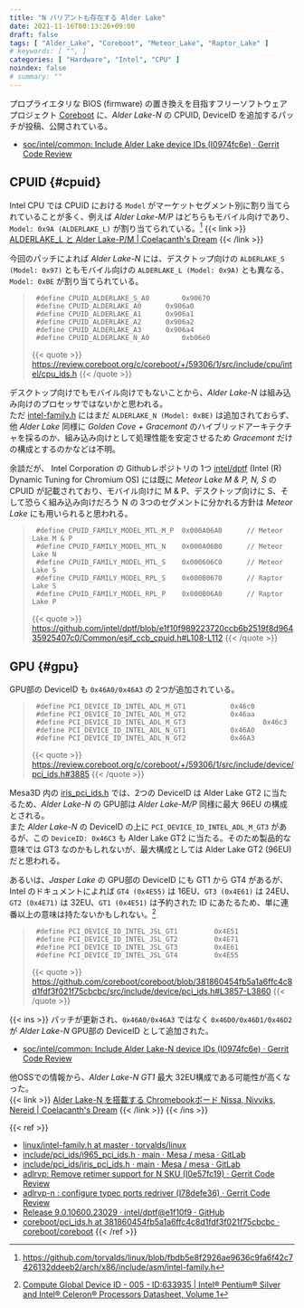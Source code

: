 ```yaml
---
title: "N バリアントも存在する Alder Lake"
date: 2021-11-16T00:13:26+09:00
draft: false
tags: [ "Alder_Lake", "Coreboot", "Meteor_Lake", "Raptor_Lake" ]
# keywords: [ "", ]
categories: [ "Hardware", "Intel", "CPU" ]
noindex: false
# summary: ""
---
```


プロプライエタリな BIOS (firmware) の置き換えを目指すフリーソフトウェアプロジェクト [Coreboot](https://github.com/coreboot/coreboot) に、*Alder Lake-N* の CPUID, DeviceID を追加するパッチが投稿、公開されている。  

 * [soc/intel/common: Include Alder Lake device IDs (I0974fc6e) · Gerrit Code Review](https://review.coreboot.org/c/coreboot/+/59306)

## CPUID {#cpuid}

Intel CPU では CPUID における `Model` がマーケットセグメント別に割り当てられていることが多く、例えば *Alder Lake-M/P* はどちらもモバイル向けであり、`Model: 0x9A (ALDERLAKE_L)` が割り当てられている。[^intel-fam]
{{< link >}} [ALDERLAKE_L と Alder Lake-P/M | Coelacanth's Dream](/posts/2021/02/09/alderlake_l/) {{< /link >}}

[^intel-fam]: <https://github.com/torvalds/linux/blob/fbdb5e8f2926ae9636c9fa6f42c7426132ddeeb2/arch/x86/include/asm/intel-family.h>

今回のパッチによれば *Alder Lake-N* には、デスクトップ向けの `ALDERLAKE_S (Model: 0x97)` ともモバイル向けの `ALDERLAKE_L (Model: 0x9A)` とも異なる、`Model: 0xBE` が割り当てられている。  

 > 		#define CPUID_ALDERLAKE_S_A0		0x90670
 > 		#define CPUID_ALDERLAKE_A0		0x906a0
 > 		#define CPUID_ALDERLAKE_A1		0x906a1
 > 		#define CPUID_ALDERLAKE_A2		0x906a2
 > 		#define CPUID_ALDERLAKE_A3		0x906a4
 > 		#define CPUID_ALDERLAKE_N_A0		0xb06e0
 >
 > {{< quote >}} <https://review.coreboot.org/c/coreboot/+/59306/1/src/include/cpu/intel/cpu_ids.h> {{< /quote >}}

デスクトップ向けでもモバイル向けでもないことから、*Alder Lake-N* は組み込み向けのプロセッサではないかと思われる。  
ただ [intel-family.h](https://github.com/torvalds/linux/blob/fbdb5e8f2926ae9636c9fa6f42c7426132ddeeb2/arch/x86/include/asm/intel-family.h) にはまだ `ALDERLAKE_N (Model: 0xBE)` は追加されておらず、他 *Alder Lake* 同様に *Golden Cove + Gracemont* のハイブリッドアーキテクチャを採るのか、組み込み向けとして処理性能を安定させるため *Gracemont* だけの構成とするのかなどは不明。  

余談だが、 Intel Corporation の Githubレポジトリの 1つ [intel/dptf](https://github.com/intel/dptf) (Intel (R) Dynamic Tuning for Chromium OS) には既に *Meteor Lake M & P, N, S* の CPUID が記載されており、モバイル向けに M & P、デスクトップ向けに S、そして恐らく組み込み向けだろう N の 3つのセグメントに分かれる方針は *Meteor Lake* にも用いられると思われる。  

 > 		#define CPUID_FAMILY_MODEL_MTL_M_P	0x000A06A0		// Meteor Lake M & P
 > 		#define CPUID_FAMILY_MODEL_MTL_N	0x000A06B0		// Meteor Lake N
 > 		#define CPUID_FAMILY_MODEL_MTL_S	0x000606C0		// Meteor Lake S
 > 		#define CPUID_FAMILY_MODEL_RPL_S	0x000B0670		// Raptor Lake S
 > 		#define CPUID_FAMILY_MODEL_RPL_P	0x000B06A0		// Raptor Lake P
 > {{< quote >}} <https://github.com/intel/dptf/blob/e1f10f989223720ccb6b2519f8d96435925407c0/Common/esif_ccb_cpuid.h#L108-L112> {{< /quote >}}


## GPU {#gpu}

GPU部の DeviceID も `0x46A0/0x46A3` の 2つが追加されている。

 > 		#define PCI_DEVICE_ID_INTEL_ADL_M_GT1			0x46c0
 > 		#define PCI_DEVICE_ID_INTEL_ADL_M_GT2			0x46aa
 > 		#define PCI_DEVICE_ID_INTEL_ADL_M_GT3                   0x46c3
 > 		#define PCI_DEVICE_ID_INTEL_ADL_N_GT1			0x46A0
 > 		#define PCI_DEVICE_ID_INTEL_ADL_N_GT2			0x46A3
 >
 > {{< quote >}} <https://review.coreboot.org/c/coreboot/+/59306/1/src/include/device/pci_ids.h#3885> {{< /quote >}}


Mesa3D 内の [iris_pci_ids.h](https://gitlab.freedesktop.org/mesa/mesa/blob/main/include/pci_ids/iris_pci_ids.h) では、2つの DeviceID は Alder Lake GT2 に当たるため、*Alder Lake-N* の GPU部は *Alder Lake-M/P* 同様に最大 96EU の構成とされる。  
また *Alder Lake-N* の DeviceID の上に `PCI_DEVICE_ID_INTEL_ADL_M_GT3` があるが、この `DeviceID: 0x46C3` も Alder Lake GT2 に当たる。そのため製品的な意味では GT3 なのかもしれないが、最大構成としては Alder Lake GT2 (96EU) だと思われる。  

あるいは、*Jasper Lake* の GPU部の DeviceID にも GT1 から GT4 があるが、Intel のドキュメントによれば `GT4 (0x4E55)` は 16EU、`GT3 (0x4E61)` は 24EU、`GT2 (0x4E71)` は 32EU、`GT1 (0x4E51)` は予約された ID にあたるため、単に連番以上の意味は持たないかもしれない。[^jsl-ids]

 > 		#define PCI_DEVICE_ID_INTEL_JSL_GT1			0x4E51
 > 		#define PCI_DEVICE_ID_INTEL_JSL_GT2			0x4E71
 > 		#define PCI_DEVICE_ID_INTEL_JSL_GT3			0x4E61
 > 		#define PCI_DEVICE_ID_INTEL_JSL_GT4			0x4E55
 >
 > {{< quote >}} <https://github.com/coreboot/coreboot/blob/381860454fb5a1a6ffc4c8d1fdf3f021f75cbcbc/src/include/device/pci_ids.h#L3857-L3860> {{< /quote >}}

[^jsl-ids]: [Compute Global Device ID - 005 - ID:633935 | Intel® Pentium® Silver and Intel® Celeron® Processors Datasheet, Volume 1](https://edc.intel.com/content/www/us/en/design/ipla/software-development-platforms/servers/platforms/intel-pentium-silver-and-intel-celeron-processors-datasheet-volume-1-of-2/005/compute-global-device-id/)

{{< ins >}}
パッチが更新され、`0x46A0/0x46A3` ではなく `0x46D0/0x46D1/0x46D2` が *Alder Lake-N* GPU部の DeviceID として追加された。  

 * [soc/intel/common: Include Alder Lake-N device IDs (I0974fc6e) · Gerrit Code Review](https://review.coreboot.org/c/coreboot/+/59306/4/)

他OSSでの情報から、*Alder Lake-N GT1* 最大 32EU構成である可能性が高くなった。  
{{< link >}} [Alder Lake-N を搭載する Chromebookボード Nissa, Nivviks, Nereid | Coelacanth's Dream](/posts/2022/01/12/adl_n-chromebook-board/) {{< /link >}}
{{< /ins >}}

{{< ref >}}
 * [linux/intel-family.h at master · torvalds/linux](https://github.com/torvalds/linux/blob/master/arch/x86/include/asm/intel-family.h)
 * [include/pci_ids/i965_pci_ids.h · main · Mesa / mesa · GitLab](https://gitlab.freedesktop.org/mesa/mesa/-/blob/main/include/pci_ids/i965_pci_ids.h)
 * [include/pci_ids/iris_pci_ids.h · main · Mesa / mesa · GitLab](https://gitlab.freedesktop.org/mesa/mesa/blob/main/include/pci_ids/iris_pci_ids.h)
 * [adlrvp: Remove retimer support for N SKU (I0e57fc19) · Gerrit Code Review](https://chromium-review.googlesource.com/c/chromiumos/platform/ec/+/3143407)
 * [adlrvp-n : configure typec ports redriver (I78defe36) · Gerrit Code Review](https://chromium-review.googlesource.com/c/chromiumos/platform/ec/+/3220931)
 * [Release 9.0.10600.23029 · intel/dptf@e1f10f9 · GitHub](https://github.com/intel/dptf/commit/e1f10f989223720ccb6b2519f8d96435925407c0#diff-51d9502b993a0aa6c66e220b368af805042dc92ec7d724840c89364fa787394f)
 * [coreboot/pci_ids.h at 381860454fb5a1a6ffc4c8d1fdf3f021f75cbcbc · coreboot/coreboot](https://github.com/coreboot/coreboot/blob/381860454fb5a1a6ffc4c8d1fdf3f021f75cbcbc/src/include/device/pci_ids.h)
{{< /ref >}}
